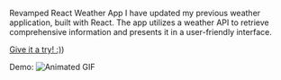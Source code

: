 Revamped React Weather App
I have updated my previous weather application, built with React. The app utilizes a weather API to retrieve comprehensive information and presents it in a user-friendly interface.

[Give it a try! :)]([https://65a98a17b384850722aa4a54--bucolic-queijadas-52e691.netlify.app/]))

Demo:
![Animated GIF](https://github.com/navdeepjaswal/Weather-App-React-/blob/main/WeatherApp.gif)



